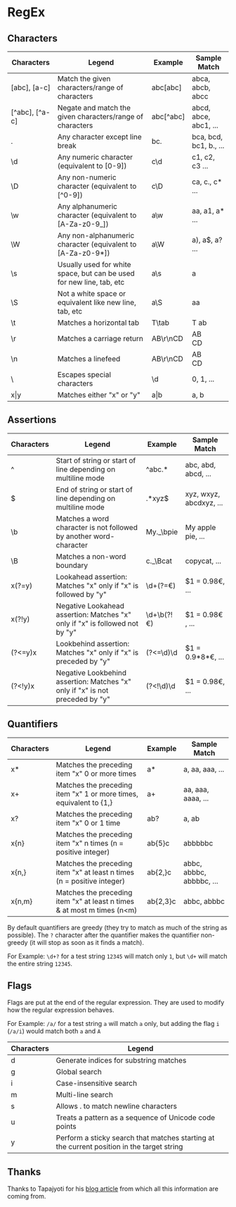 # RegEx

## Characters

| Characters     | Legend                                                               | Example   | Sample Match           |
| -------------- | -------------------------------------------------------------------- | --------- | ---------------------- |
| [abc], [a-c]   | Match the given characters/range of characters                       | abc[abc]  | abca, abcb, abcc       |
| [^abc], [^a-c] | Negate and match the given characters/range of characters            | abc[^abc] | abcd, abce, abc1, ...  |
| .              | Any character except line break                                      | bc.       | bca, bcd, bc1, b., ... |
| \d             | Any numeric character (equivalent to [0-9])                          | c\d       | c1, c2, c3 ...         |
| \D             | Any non-numeric character (equivalent to [^0-9])                     | c\D       | ca, c., c\* ...        |
| \w             | Any alphanumeric character (equivalent to [A-Za-z0-9_])              | a\w       | aa, a1, a\* ...        |
| \W             | Any non-alphanumeric character (equivalent to [A-Za-z0-9*])          | a\W       | a), a$, a? ...         |
| \s             | Usually used for white space, but can be used for new line, tab, etc | a\s       | a                      |
| \S             | Not a white space or equivalent like new line, tab, etc              | a\S       | aa                     |
| \t             | Matches a horizontal tab                                             | T\tab     | T ab                   |
| \r             | Matches a carriage return                                            | AB\r\nCD  | AB<br>CD               |
| \n             | Matches a linefeed                                                   | AB\r\nCD  | AB<br>CD               |
| \              | Escapes special characters                                           | \d        | 0, 1, ...              |
| x\|y           | Matches either "x" or "y"                                            | a\|b      | a, b                   |

## Assertions

| Characters | Legend                                                                        | Example    | Sample Match            |
| ---------- | ----------------------------------------------------------------------------- | ---------- | ----------------------- |
| ^          | Start of string or start of line depending on multiline mode                  | ^abc.\*    | abc, abd, abcd, ...     |
| $          | End of string or start of line depending on multiline mode                    | .\*xyz$    | xyz, wxyz, abcdxyz, ... |
| \b         | Matches a word character is not followed by another word-character            | My.\_\bpie | My apple pie, ...       |
| \B         | Matches a non-word boundary                                                   | c.\_\Bcat  | copycat, ...            |
| x(?=y)     | Lookahead assertion: Matches "x" only if "x" is followed by "y"               | \d+(?=€)   | $1 = 0.98€, ...         |
| x(?!y)     | Negative Lookahead assertion: Matches "x" only if "x" is followed not by "y"  | \d+\b(?!€) | $1 = 0.98€ , ...        |
| (?<=y)x    | Lookbehind assertion: Matches "x" only if "x" is preceded by "y"              | (?<=\d)\d  | $1 = 0.9\*8\*€, ...     |
| (?<!y)x    | Negative Lookbehind assertion: Matches "x" only if "x" is not preceded by "y" | (?<!\d)\d  | $1 = 0.98€, ...         |

## Quantifiers

| Characters | Legend                                                                  | Example  | Sample Match             |
| ---------- | ----------------------------------------------------------------------- | -------- | ------------------------ |
| x\*        | Matches the preceding item "x" 0 or more times                          | a\*      | a, aa, aaa, ...          |
| x+         | Matches the preceding item "x" 1 or more times, equivalent to {1,}      | a+       | aa, aaa, aaaa, ...       |
| x?         | Matches the preceding item "x" 0 or 1 time                              | ab?      | a, ab                    |
| x{n}       | Matches the preceding item "x" n times (n = positive integer)           | ab{5}c   | abbbbbc                  |
| x{n,}      | Matches the preceding item "x" at least n times (n = positive integer)  | ab{2,}c  | abbc, abbbc, abbbbc, ... |
| x{n,m}     | Matches the preceding item "x" at least n times & at most m times (n<m) | ab{2,3}c | abbc, abbbc              |

By default quantifiers are greedy (they try to match as much of the string as possible). The `?` character after the quantifier makes the quantifier non-greedy (it will stop as soon as it finds a match).

For Example: `\d+?` for a test string `12345` will match only `1`, but `\d+` will match the entire string `12345`.

## Flags

Flags are put at the end of the regular expression. They are used to modify how the regular expression behaves.

For Example: `/a/` for a test string `a` will match `a` only, but adding the flag `i` (`/a/i`) would match both `a` and `A`

| Characters | Legend                                                                                     |
| ---------- | ------------------------------------------------------------------------------------------ |
| d          | Generate indices for substring matches                                                     |
| g          | Global search                                                                              |
| i          | Case-insensitive search                                                                    |
| m          | Multi-line search                                                                          |
| s          | Allows . to match newline characters                                                       |
| u          | Treats a pattern as a sequence of Unicode code points                                      |
| y          | Perform a sticky search that matches starting at the current position in the target string |

## Thanks

Thanks to Tapajyoti for his [blog article](https://dev.to/ruppysuppy/the-regular-expression-regex-cheat-sheet-you-always-wanted-1c8h) from which all this information are coming from.
